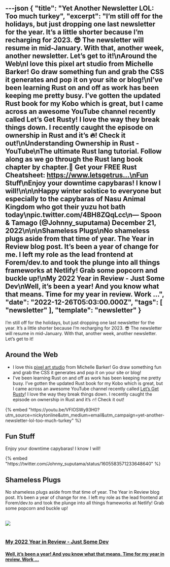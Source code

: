 ---json
{
  "title": "Yet Another Newsletter LOL: Too much turkey",
  "excerpt": "I’m still off for the holidays, but just dropping one last newsletter for the year. It’s a little shorter because I’m recharging for 2023. 😎 The newsletter will resume in mid-January. With that, another week, another newsletter. Let’s get to it!\nAround the Web\nI love this pixel art studio from Michelle Barker! Go draw something fun and grab the CSS it generates and pop it on your site or blog!\nI’ve been learning Rust on and off as work has been keeping me pretty busy. I’ve gotten the updated Rust book for my Kobo which is great, but I came across an awesome YouTube channel recently called Let’s Get Rusty! I love the way they break things down. I recently caught the episode on ownership in Rust and it’s 🔥! Check it out!\nUnderstanding Ownership in Rust - YouTube\nThe ultimate Rust lang tutorial. Follow along as we go through the Rust lang book chapter by chapter.📝 Get your FREE Rust Cheatsheet: https://www.letsgetrus…\nFun Stuff\nEnjoy your downtime capybaras! I know I will!\n\n\nHappy winter solstice to everyone but especially to the capybaras of Nasu  Animal Kingdom who got their yuzu hot bath today\npic.twitter.com/4BH8ZQqLcc\n— Spoon & Tamago (@Johnny_suputama) December 21, 2022\n\n\nShameless Plugs\nNo shameless plugs aside from that time of year. The Year in Review blog post. It’s been a year of change for me. I left my role as the lead frontend at Forem/dev.to and took the plunge into all things frameworks at Netlify! Grab some popcorn and buckle up!\nMy 2022 Year in Review - Just Some Dev\nWell, it’s been a year! And you know what that means. Time for my year in review.           Work     …",
  "date": "2022-12-26T05:03:00.000Z",
  "tags": [
    "newsletter"
  ],
  "template": "newsletter"
}
---

<p>I&rsquo;m still off for the holidays, but just dropping one last newsletter for the year. It&rsquo;s a little shorter because I&rsquo;m recharging for 2023. 😎 The newsletter will resume in mid-January. With that, another week, another newsletter. Let’s get to it!</p>
<h2>Around the Web</h2>
<ul>
<li>I love this <a href="https://codepen.io/michellebarker/full/WNKbQOO">pixel art studio</a> from Michelle Barker! Go draw something fun and grab the CSS it generates and pop it on your site or blog!</li>
<li>I&rsquo;ve been learning Rust on and off as work has been keeping me pretty busy. I&rsquo;ve gotten the updated Rust book for my Kobo which is great, but I came across an awesome YouTube channel recently called <a href="https://www.youtube.com/@letsgetrusty">Let&rsquo;s Get Rusty</a>! I love the way they break things down. I recently caught the episode on ownership in Rust and it&rsquo;s 🔥! Check it out!</li>
</ul>{% embed "https://youtu.be/VFIOSWy93H0?utm_source=nickytonline&amp;utm_medium=email&amp;utm_campaign=yet-another-newsletter-lol-too-much-turkey" %}
<h2>Fun Stuff</h2>
<p>Enjoy your downtime capybaras! I know I will!</p>
{% embed "https://twitter.com/Johnny_suputama/status/1605583571233648640" %}
<h2>Shameless Plugs</h2>
<p>No shameless plugs aside from that time of year. The Year in Review blog post. It&rsquo;s been a year of change for me. I left my role as the lead frontend at Forem/dev.to and took the plunge into all things frameworks at Netlify! Grab some popcorn and buckle up!</p>
<a href="https://www.iamdeveloper.com/blog/my-2022-year-in-review-a72/?utm_source=nickytonline&amp;utm_medium=email&amp;utm_campaign=yet-another-newsletter-lol-too-much-turkey">
    <div class="news-social-card">
      <br />
<div class="float-left">
            <img class="link-image" src="https://res.cloudinary.com/nickytonline/w_1280,h_669,c_fill,q_auto,f_auto/w_860,c_fit,co_rgb:333333,g_south_west,x_370,y_380,l_text:roboto_64_bold:My%25202022%2520Year%2520in%2520Review/w_860,c_fit,co_rgb:333333,g_north_west,x_370,y_320,l_text:arial_42:Well%252C%2520it's%2520been%2520a%2520year!%2520And%2520you%2520know%2520what%2520that%2520means.%2520Time%2520for%2520my%2520year%2520in%2520review.%2520Work%2520.../w_860,c_fit,co_rgb:333333,g_north_west,x_820,y_600,l_text:arial_36:Nick%2520Taylor%2520%2540nickytonline/twitter-blog-post-social-card_bqhgzt" />
        </div>
      <br />
<div class="float-left news-social-card-text">
            <h3 class="link-title" >My 2022 Year in Review - Just Some Dev</h3>
            <h4 class="link-description" >Well, it&rsquo;s been a year! And you know what that means. Time for my year in review.           Work     &hellip;</h4>
        </div>
    </div>
</a>
